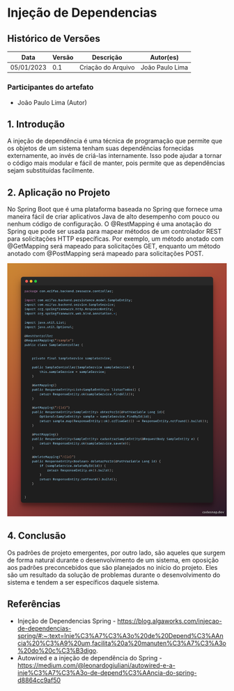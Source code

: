 # Injeção de Dependencias

## Histórico de Versões

| Data       | Versão | Descrição          | Autor(es)       |
| ---------- | ------ | ------------------ | --------------- |
| 05/01/2023 | 0.1    | Criação do Arquivo | João Paulo Lima |

### Participantes do artefato

- João Paulo Lima (Autor)

## 1. Introdução

A injeção de dependência é uma técnica de programação que permite que os objetos de um sistema tenham suas dependências fornecidas externamente, ao invés de criá-las internamente. Isso pode ajudar a tornar o código mais modular e fácil de manter, pois permite que as dependências sejam substituídas facilmente.

## 2. Aplicação no Projeto

No Spring Boot que é uma plataforma baseada no Spring que fornece uma maneira fácil de criar aplicativos Java de alto desempenho com pouco ou nenhum código de configuração. O @RestMapping é uma anotação do Spring que pode ser usada para mapear métodos de um controlador REST para solicitações HTTP específicas. Por exemplo, um método anotado com @GetMapping será mapeado para solicitações GET, enquanto um método anotado com @PostMapping será mapeado para solicitações POST.

![Imagem](../../assets/snippetInjecaoDependencias.png)

## 4. Conclusão

Os padrões de projeto emergentes, por outro lado, são aqueles que surgem de forma natural durante o desenvolvimento de um sistema, em oposição aos padrões preconcebidos que são planejados no início do projeto. Eles são um resultado da solução de problemas durante o desenvolvimento do sistema e tendem a ser específicos daquele sistema.

## Referências

- Injeção de Dependencias Spring - https://blog.algaworks.com/injecao-de-dependencias-spring/#:~:text=Inje%C3%A7%C3%A3o%20de%20Depend%C3%AAncia%20%C3%A9%20um,facilita%20a%20manuten%C3%A7%C3%A3o%20do%20c%C3%B3digo.
- Autowired e a injeção de dependência do Spring - https://medium.com/@leonardogiuliani/autowired-e-a-inje%C3%A7%C3%A3o-de-depend%C3%AAncia-do-spring-d8864cc9af50
